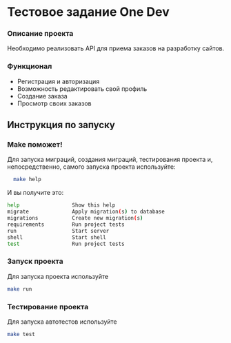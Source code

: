 
# Тестовое задание One Dev

### Описание проекта
Необходимо реализовать API для приема заказов на разработку сайтов.

### Функционал
- Регистрация и авторизация
- Возможность редактировать свой профиль
- Создание заказа
- Просмотр своих заказов


## Инструкция по запуску

### Make поможет!
Для запуска миграций, создания миграций, тестирования проекта и, непосредственно, самого запуска проекта используйте:

```bash
  make help
```
И вы получите это:
```bash
help                 Show this help
migrate              Apply migration(s) to database
migrations           Create new migration(s)
requirements         Run project tests
run                  Start server
shell                Start shell
test                 Run project tests
```

### Запуск проекта
Для запуска проекта используйте
```bash
make run
```

### Тестирование проекта
Для запуска автотестов используйте
```bash
make test
```

